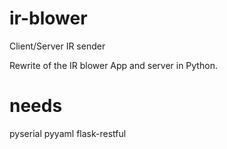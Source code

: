 # ir-blower
Client/Server IR sender

Rewrite of the IR blower App and server in Python.

# needs 
pyserial
pyyaml
flask-restful
